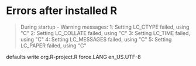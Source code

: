 # Errors after installed R

> During startup - Warning messages:
> 1: Setting LC_CTYPE failed, using "C"
> 2: Setting LC_COLLATE failed, using "C"
> 3: Setting LC_TIME failed, using "C"
> 4: Setting LC_MESSAGES failed, using "C"
> 5: Setting LC_PAPER failed, using "C"

defaults write org.R-project.R force.LANG en_US.UTF-8